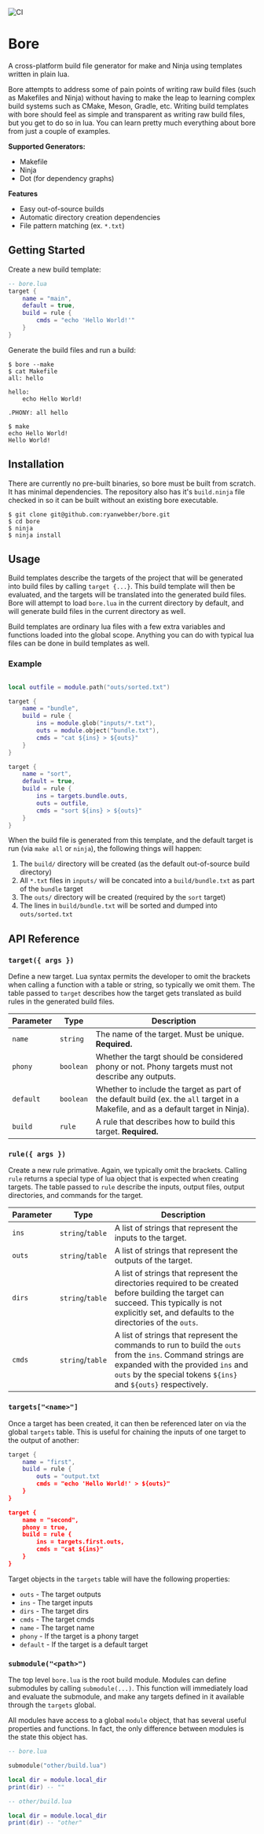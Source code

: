 ![CI](https://github.com/ryanwebber/bore/workflows/CI/badge.svg)
# Bore
A cross-platform build file generator for make and Ninja using templates written in plain lua.

Bore attempts to address some of pain points of writing raw build files (such as Makefiles and Ninja) without having to make the leap to learning complex build systems such as CMake, Meson, Gradle, etc. Writing build templates with bore should feel as simple and transparent as writing raw build files, but you get to do so in lua. You can learn pretty much everything about bore from just a couple of examples.

__Supported Generators:__

 * Makefile
 * Ninja
 * Dot (for dependency graphs)


__Features__

 * Easy out-of-source builds
 * Automatic directory creation dependencies
 * File pattern matching (ex. `*.txt`)


## Getting Started
Create a new build template:

```lua
-- bore.lua
target {
	name = "main",
	default = true,
	build = rule {
		cmds = "echo 'Hello World!'"
	}
}
```

Generate the build files and run a build:

```
$ bore --make
$ cat Makefile
all: hello

hello:
	echo Hello World!

.PHONY: all hello

$ make
echo Hello World!
Hello World!
```


## Installation
There are currently no pre-built binaries, so bore must be built from scratch. It has minimal dependencies. The repository also has it's `build.ninja` file checked in so it can be built without an existing bore executable.

```
$ git clone git@github.com:ryanwebber/bore.git
$ cd bore
$ ninja
$ ninja install
```


## Usage
Build templates describe the targets of the project that will be generated into build files by calling `target {...}`. This build template will then be evaluated, and the targets will be translated into the generated build files. Bore will attempt to load `bore.lua` in the current directory by default, and will generate build files in the current directory as well.

Build templates are ordinary lua files with a few extra variables and functions loaded into the global scope. Anything you can do with typical lua files can be done in build templates as well.


### Example
```lua

local outfile = module.path("outs/sorted.txt")

target {
	name = "bundle",
	build = rule {
		ins = module.glob("inputs/*.txt"),
		outs = module.object("bundle.txt"),
		cmds = "cat ${ins} > ${outs}"
	}
}

target {
	name = "sort",
	default = true,
	build = rule {
		ins = targets.bundle.outs,
		outs = outfile,
		cmds = "sort ${ins} > ${outs}"
	}
}
```

When the build file is generated from this template, and the default target is run (via `make all` or `ninja`), the following things will happen:
 
 1. The `build/` directory will be created (as the default out-of-source build directory)
 2. All `*.txt` files in `inputs/` will be concated into a `build/bundle.txt` as part of the `bundle` target
 3. The `outs/` directory will be created (required by the `sort` target)
 4. The lines in `build/bundle.txt` will be sorted and dumped into `outs/sorted.txt`


## API Reference 

### `target({ args })`
Define a new target. Lua syntax permits the developer to omit the brackets when calling a function with a table or string, so typically we omit them. The table passed to `target` describes how the target gets translated as build rules in the generated build files.

| Parameter | Type | Description |
| --- | --- | --- |
| `name` | `string` | The name of the target. Must be unique. __Required.__ |
| `phony` | `boolean` | Whether the targt should be considered phony or not. Phony targets must not describe any outputs. |
| `default` | `boolean` | Whether to include the target as part of the default build (ex. the `all` target in a Makefile, and as a default target in Ninja). |
| `build` | `rule` | A rule that describes how to build this target. __Required.__ |


### `rule({ args })`
Create a new rule primative. Again, we typically omit the brackets. Calling `rule` returns a special type of lua object that is expected when creating targets. The table passed to `rule` describe the inputs, output files, output directories, and commands for the target. 

| Parameter | Type | Description |
| --- | --- | --- |
| `ins` | `string`/`table` | A list of strings that represent the inputs to the target. |
| `outs` | `string`/`table` | A list of strings that represent the outputs of the target. |
| `dirs` | `string`/`table` | A list of strings that represent the directories required to be created before building the target can succeed. This typically is not explicitly set, and defaults to the directories of the `outs`. |
| `cmds` | `string`/`table` | A list of strings that represent the commands to run to build the `outs` from the `ins`. Command strings are expanded with the provided `ins` and `outs` by the special tokens `${ins}` and `${outs}` respectively. |


### `targets["<name>"]`
Once a target has been created, it can then be referenced later on via the global `targets` table. This is useful for chaining the inputs of one target to the output of another:

```lua
target {
	name = "first",
	build = rule {
		outs = "output.txt
		cmds = "echo 'Hello World!' > ${outs}"
	}
}

target {
	name = "second",
	phony = true,
	build = rule {
		ins = targets.first.outs,
		cmds = "cat ${ins}"
	}
}
```

Target objects in the `targets` table will have the following properties:

 * `outs` - The target outputs
 * `ins` - The target inputs
 * `dirs` - The target dirs
 * `cmds` - The target cmds
 * `name` - The target name
 * `phony` - If the target is a phony target
 * `default` - If the target is a default target

### `submodule("<path>")`
The top level `bore.lua` is the root build module. Modules can define submodules by calling `submodule(...)`. This function will immediately load and evaluate the submodule, and make any targets defined in it available through the `targets` global.

All modules have access to a global `module` object, that has several useful properties and functions. In fact, the only difference between modules is the state this object has.

```lua
-- bore.lua

submodule("other/build.lua")

local dir = module.local_dir
print(dir) -- ""
```

```lua
-- other/build.lua

local dir = module.local_dir
print(dir) -- "other"
```
